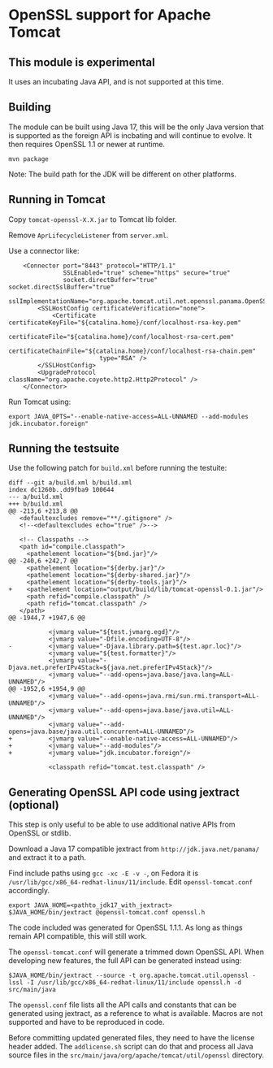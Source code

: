 # OpenSSL support for Apache Tomcat

## This module is experimental

It uses an incubating Java API, and is not supported at this time.

## Building

The module can be built using Java 17, this will be the only Java version that
is supported as the foreign API is incbating and will continue to evolve.
It then requires OpenSSL 1.1 or newer at runtime.
```
mvn package
```
Note: The build path for the JDK will be different on other platforms.

## Running in Tomcat

Copy `tomcat-openssl-X.X.jar` to Tomcat lib folder.

Remove `AprLifecycleListener` from `server.xml`.

Use a connector like:
```
    <Connector port="8443" protocol="HTTP/1.1"
               SSLEnabled="true" scheme="https" secure="true"
               socket.directBuffer="true" socket.directSslBuffer="true"
               sslImplementationName="org.apache.tomcat.util.net.openssl.panama.OpenSSLImplementation">
        <SSLHostConfig certificateVerification="none">
            <Certificate certificateKeyFile="${catalina.home}/conf/localhost-rsa-key.pem"
                         certificateFile="${catalina.home}/conf/localhost-rsa-cert.pem"
                         certificateChainFile="${catalina.home}/conf/localhost-rsa-chain.pem"
                         type="RSA" />
        </SSLHostConfig>
        <UpgradeProtocol className="org.apache.coyote.http2.Http2Protocol" />
    </Connector>
```
Run Tomcat using:
```
export JAVA_OPTS="--enable-native-access=ALL-UNNAMED --add-modules jdk.incubator.foreign"
```

## Running the testsuite

Use the following patch for `build.xml` before running the testuite:
```
diff --git a/build.xml b/build.xml
index dc1260b..dd9fba9 100644
--- a/build.xml
+++ b/build.xml
@@ -213,6 +213,8 @@
   <defaultexcludes remove="**/.gitignore" />
   <!--<defaultexcludes echo="true" />-->

   <!-- Classpaths -->
   <path id="compile.classpath">
     <pathelement location="${bnd.jar}"/>
@@ -240,6 +242,7 @@
     <pathelement location="${derby.jar}"/>
     <pathelement location="${derby-shared.jar}"/>
     <pathelement location="${derby-tools.jar}"/>
+    <pathelement location="output/build/lib/tomcat-openssl-0.1.jar"/>
     <path refid="compile.classpath" />
     <path refid="tomcat.classpath" />
   </path>
@@ -1944,7 +1947,6 @@

           <jvmarg value="${test.jvmarg.egd}"/>
           <jvmarg value="-Dfile.encoding=UTF-8"/>
-          <jvmarg value="-Djava.library.path=${test.apr.loc}"/>
           <jvmarg value="${test.formatter}"/>
           <jvmarg value="-Djava.net.preferIPv4Stack=${java.net.preferIPv4Stack}"/>
           <jvmarg value="--add-opens=java.base/java.lang=ALL-UNNAMED"/>
@@ -1952,6 +1954,9 @@
           <jvmarg value="--add-opens=java.rmi/sun.rmi.transport=ALL-UNNAMED"/>
           <jvmarg value="--add-opens=java.base/java.util=ALL-UNNAMED"/>
           <jvmarg value="--add-opens=java.base/java.util.concurrent=ALL-UNNAMED"/>
+          <jvmarg value="--enable-native-access=ALL-UNNAMED"/>
+          <jvmarg value="--add-modules"/>
+          <jvmarg value="jdk.incubator.foreign"/>

           <classpath refid="tomcat.test.classpath" />
```

## Generating OpenSSL API code using jextract (optional)

This step is only useful to be able to use additional native APIs from OpenSSL
or stdlib.

Download a Java 17 compatible jextract from `http://jdk.java.net/panama/` and
extract it to a path.

Find include paths using `gcc -xc -E -v -`, on Fedora it is
`/usr/lib/gcc/x86_64-redhat-linux/11/include`. Edit `openssl-tomcat.conf`
accordingly.

```
export JAVA_HOME=<pathto_jdk17_with_jextract>
$JAVA_HOME/bin/jextract @openssl-tomcat.conf openssl.h
```

The code included was generated for OpenSSL 1.1.1. As long as things remain API
compatible, this will still work.

The `openssl-tomcat.conf` will generate a trimmed down OpenSSL API. When
developing new features, the full API can be generated instead using:
```
$JAVA_HOME/bin/jextract --source -t org.apache.tomcat.util.openssl -lssl -I /usr/lib/gcc/x86_64-redhat-linux/11/include openssl.h -d src/main/java
```

The `openssl.conf` file lists all the API calls and constants that can be
generated using jextract, as a reference to what is available. Macros are not
supported and have to be reproduced in code.

Before committing updated generated files, they need to have the license header
added. The `addlicense.sh` script can do that and process all Java source files
in the `src/main/java/org/apache/tomcat/util/openssl` directory.


